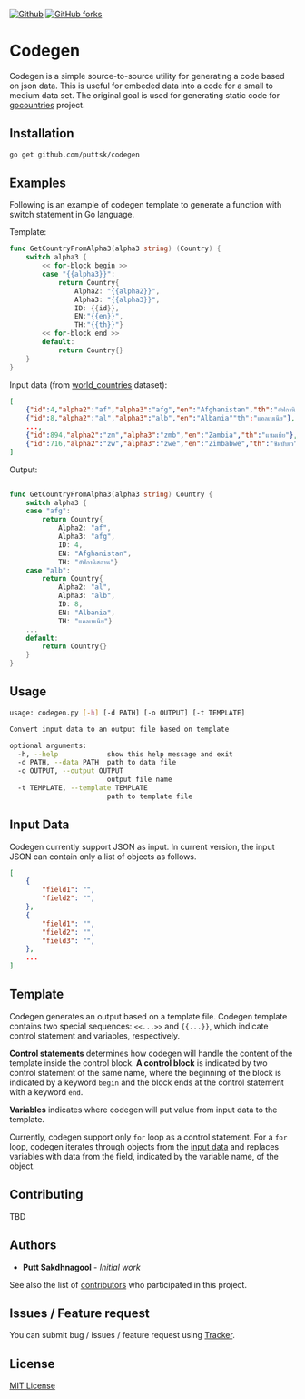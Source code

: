 [![Github](https://img.shields.io/badge/sources-github-green.svg)](https://github.com/puttsk/codegen/)
 [![GitHub forks](https://img.shields.io/github/stars/puttsk/codegen.svg?style=social&label=Star)](https://github.com/puttsk/codegen)

# Codegen

Codegen is a simple source-to-source utility for generating a code based on json data. This is useful for embeded data into a code for a small to medium data set. The original goal is used for generating static code for [gocountries](https://github.com/puttsk/gocountries) project.

## Installation

``` bash
go get github.com/puttsk/codegen
```

## Examples

Following is an example of codegen template to generate a function with switch statement in Go language.

Template: 

``` go
func GetCountryFromAlpha3(alpha3 string) (Country) {
    switch alpha3 {
        << for-block begin >>
        case "{{alpha3}}": 
            return Country{
                Alpha2: "{{alpha2}}", 
                Alpha3: "{{alpha3}}", 
                ID: {{id}}, 
                EN:"{{en}}", 
                TH:"{{th}}"}
        << for-block end >>
        default:
            return Country{}
    }
}
```

Input data (from [world_countries](https://github.com/stefangabos/world_countries) dataset):

``` json
[
    {"id":4,"alpha2":"af","alpha3":"afg","en":"Afghanistan","th":"อัฟกานิสถาน"},
    {"id":8,"alpha2":"al","alpha3":"alb","en":"Albania""th":"แอลเบเนีย"},
    ...,
    {"id":894,"alpha2":"zm","alpha3":"zmb","en":"Zambia","th":"แซมเบีย"},
    {"id":716,"alpha2":"zw","alpha3":"zwe","en":"Zimbabwe","th":"ซิมบับเว"}
]
```

Output:

``` go

func GetCountryFromAlpha3(alpha3 string) Country {
    switch alpha3 {
    case "afg":
        return Country{
            Alpha2: "af", 
            Alpha3: "afg", 
            ID: 4, 
            EN: "Afghanistan", 
            TH: "อัฟกานิสถาน"}
    case "alb":
        return Country{
            Alpha2: "al", 
            Alpha3: "alb", 
            ID: 8,
            EN: "Albania", 
            TH: "แอลเบเนีย"}
    ...
    default:
        return Country{}
    }
}
```

## Usage

``` bash
usage: codegen.py [-h] [-d PATH] [-o OUTPUT] [-t TEMPLATE]

Convert input data to an output file based on template

optional arguments:
  -h, --help            show this help message and exit
  -d PATH, --data PATH  path to data file
  -o OUTPUT, --output OUTPUT
                        output file name
  -t TEMPLATE, --template TEMPLATE
                        path to template file
```

## Input Data

Codegen currently support JSON as input. In current version, the input JSON can contain only a list of objects as follows.

``` json
[
    {
        "field1": "", 
        "field2": "", 
    }, 
    {
        "field1": "", 
        "field2": "",
        "field3": "", 
    },
    ...
]
```

## Template

Codegen generates an output based on a template file. Codegen template contains two special sequences: `<<...>>` and `{{...}}`, which indicate control statement and variables, respectively.

**Control statements** determines how codegen will handle the content of the template inside the control block. **A control block** is indicated by two control statement of the same name, where the beginning of the block is indicated by a keyword `begin` and the block ends at the control statement with a keyword `end`.

**Variables** indicates where codegen will put value from input data to the template.

Currently, codegen support only `for` loop as a control statement. For a `for` loop, codegen iterates through objects from the [input data](#input-data) and replaces variables with data from the field, indicated by the variable name, of the object. 

## Contributing

TBD

## Authors

* **Putt Sakdhnagool** - *Initial work*

See also the list of [contributors](https://github.com/puttsk/codegen/graphs/contributors) who participated in this project.

## Issues / Feature request

You can submit bug / issues / feature request using [Tracker](https://github.com/puttsk/codegen/issues).

## License

[MIT License](LICENSE)
